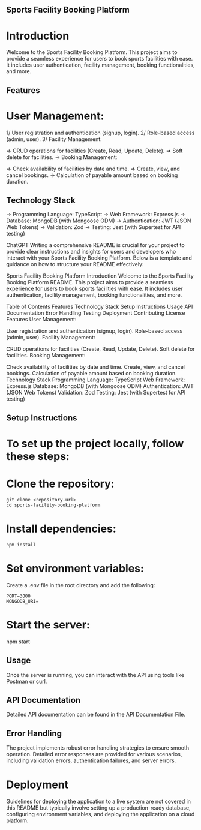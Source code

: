 ## Sports Facility Booking Platform
# Introduction
Welcome to the Sports Facility Booking Platform. This project aims to provide a seamless experience for users to book sports facilities with ease. It includes user authentication, facility management, booking functionalities, and more.

## Features
# User Management:

1/ User registration and authentication (signup, login).
2/ Role-based access (admin, user).
3/ Facility Management:

=> CRUD operations for facilities (Create, Read, Update, Delete).
=> Soft delete for facilities.
=> Booking Management:

=> Check availability of facilities by date and time.
=> Create, view, and cancel bookings.
=> Calculation of payable amount based on booking duration.

## Technology Stack
-> Programming Language: TypeScript
-> Web Framework: Express.js
-> Database: MongoDB (with Mongoose ODM)
-> Authentication: JWT (JSON Web Tokens)
-> Validation: Zod
-> Testing: Jest (with Supertest for API testing)


ChatGPT
Writing a comprehensive README is crucial for your project to provide clear instructions and insights for users and developers who interact with your Sports Facility Booking Platform. Below is a template and guidance on how to structure your README effectively:

Sports Facility Booking Platform
Introduction
Welcome to the Sports Facility Booking Platform README. This project aims to provide a seamless experience for users to book sports facilities with ease. It includes user authentication, facility management, booking functionalities, and more.

Table of Contents
Features
Technology Stack
Setup Instructions
Usage
API Documentation
Error Handling
Testing
Deployment
Contributing
License
Features
User Management:

User registration and authentication (signup, login).
Role-based access (admin, user).
Facility Management:

CRUD operations for facilities (Create, Read, Update, Delete).
Soft delete for facilities.
Booking Management:

Check availability of facilities by date and time.
Create, view, and cancel bookings.
Calculation of payable amount based on booking duration.
Technology Stack
Programming Language: TypeScript
Web Framework: Express.js
Database: MongoDB (with Mongoose ODM)
Authentication: JWT (JSON Web Tokens)
Validation: Zod
Testing: Jest (with Supertest for API testing)

## Setup Instructions
# To set up the project locally, follow these steps:

# Clone the repository:
```
git clone <repository-url>
cd sports-facility-booking-platform
```

# Install dependencies:
```
npm install
```

# Set environment variables:
Create a .env file in the root directory and add the following:

```
PORT=3000
MONGODB_URI=
```

# Start the server:
npm start

## Usage
Once the server is running, you can interact with the API using tools like Postman or curl.

## API Documentation
Detailed API documentation can be found in the API Documentation File.

## Error Handling
The project implements robust error handling strategies to ensure smooth operation. Detailed error responses are provided for various scenarios, including validation errors, authentication failures, and server errors.

# Deployment
Guidelines for deploying the application to a live system are not covered in this README but typically involve setting up a production-ready database, configuring environment variables, and deploying the application on a cloud platform.


